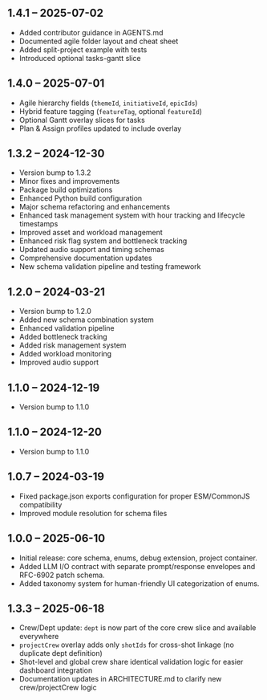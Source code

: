 ## 1.4.1  –  2025-07-02
* Added contributor guidance in AGENTS.md
* Documented agile folder layout and cheat sheet
* Added split-project example with tests
* Introduced optional tasks-gantt slice

## 1.4.0  –  2025-07-01
* Agile hierarchy fields (`themeId`, `initiativeId`, `epicIds`)
* Hybrid feature tagging (`featureTag`, optional `featureId`)
* Optional Gantt overlay slices for tasks
* Plan & Assign profiles updated to include overlay

## 1.3.2  –  2024-12-30
* Version bump to 1.3.2
* Minor fixes and improvements
* Package build optimizations
* Enhanced Python build configuration
* Major schema refactoring and enhancements
* Enhanced task management system with hour tracking and lifecycle timestamps
* Improved asset and workload management
* Enhanced risk flag system and bottleneck tracking
* Updated audio support and timing schemas
* Comprehensive documentation updates
* New schema validation pipeline and testing framework

## 1.2.0  –  2024-03-21
* Version bump to 1.2.0
* Added new schema combination system
* Enhanced validation pipeline
* Added bottleneck tracking
* Added risk management system
* Added workload monitoring
* Improved audio support

## 1.1.0  –  2024-12-19
* Version bump to 1.1.0

## 1.1.0  –  2024-12-20
* Version bump to 1.1.0

## 1.0.7  –  2024-03-19
* Fixed package.json exports configuration for proper ESM/CommonJS compatibility
* Improved module resolution for schema files

## 1.0.0  –  2025-06-10
* Initial release: core schema, enums, debug extension, project container.
* Added LLM I/O contract with separate prompt/response envelopes and RFC-6902 patch schema.
* Added taxonomy system for human-friendly UI categorization of enums.

## 1.3.3  –  2025-06-18
* Crew/Dept update: `dept` is now part of the core crew slice and available everywhere
* `projectCrew` overlay adds only `shotIds` for cross-shot linkage (no duplicate dept definition)
* Shot-level and global crew share identical validation logic for easier dashboard integration
* Documentation updates in ARCHITECTURE.md to clarify new crew/projectCrew logic 
